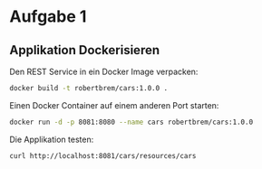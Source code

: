 # Aufgabe 1

## Applikation Dockerisieren
Den REST Service in ein Docker Image verpacken:
```bash
docker build -t robertbrem/cars:1.0.0 .
```
Einen Docker Container auf einem anderen Port starten:
```bash
docker run -d -p 8081:8080 --name cars robertbrem/cars:1.0.0
```
Die Applikation testen:
```bash
curl http://localhost:8081/cars/resources/cars
```
